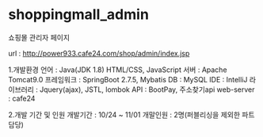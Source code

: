 # shoppingmall_admin
쇼핑몰 관리자 페이지

url : http://power933.cafe24.com/shop/admin/index.jsp

1.개발환경 언어 : Java(JDK 1.8) HTML/CSS, JavaScript 서버 : Apache Tomcat9.0 프레임워크 : SpringBoot 2.7.5, Mybatis DB : MySQL IDE : IntelliJ 라이브러리 : Jquery(ajax), JSTL, lombok API : BootPay, 주소찾기api web-server : cafe24

2.개발 기간 및 인원 개발기간 : 10/24 ~ 11/01 개말인원 : 2명(퍼블리싱을 제외한 파트 담당)
